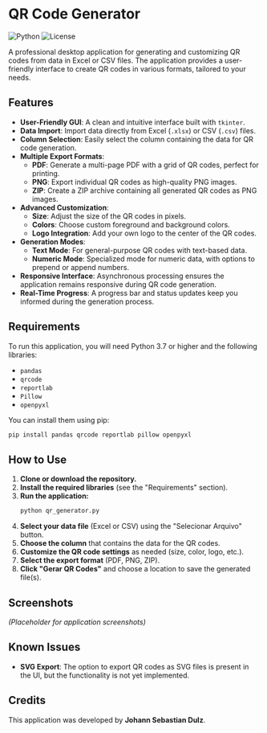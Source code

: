 # QR Code Generator

![Python](https://img.shields.io/badge/Python-3.7%2B-blue)
![License](https://img.shields.io/badge/License-MIT-green)

A professional desktop application for generating and customizing QR codes from data in Excel or CSV files. The application provides a user-friendly interface to create QR codes in various formats, tailored to your needs.

## Features

- **User-Friendly GUI**: A clean and intuitive interface built with `tkinter`.
- **Data Import**: Import data directly from Excel (`.xlsx`) or CSV (`.csv`) files.
- **Column Selection**: Easily select the column containing the data for QR code generation.
- **Multiple Export Formats**:
    - **PDF**: Generate a multi-page PDF with a grid of QR codes, perfect for printing.
    - **PNG**: Export individual QR codes as high-quality PNG images.
    - **ZIP**: Create a ZIP archive containing all generated QR codes as PNG images.
- **Advanced Customization**:
    - **Size**: Adjust the size of the QR codes in pixels.
    - **Colors**: Choose custom foreground and background colors.
    - **Logo Integration**: Add your own logo to the center of the QR codes.
- **Generation Modes**:
    - **Text Mode**: For general-purpose QR codes with text-based data.
    - **Numeric Mode**: Specialized mode for numeric data, with options to prepend or append numbers.
- **Responsive Interface**: Asynchronous processing ensures the application remains responsive during QR code generation.
- **Real-Time Progress**: A progress bar and status updates keep you informed during the generation process.

## Requirements

To run this application, you will need Python 3.7 or higher and the following libraries:

- `pandas`
- `qrcode`
- `reportlab`
- `Pillow`
- `openpyxl`

You can install them using pip:
```bash
pip install pandas qrcode reportlab pillow openpyxl
```

## How to Use

1.  **Clone or download the repository.**
2.  **Install the required libraries** (see the "Requirements" section).
3.  **Run the application:**
    ```bash
    python qr_generator.py
    ```
4.  **Select your data file** (Excel or CSV) using the "Selecionar Arquivo" button.
5.  **Choose the column** that contains the data for the QR codes.
6.  **Customize the QR code settings** as needed (size, color, logo, etc.).
7.  **Select the export format** (PDF, PNG, ZIP).
8.  **Click "Gerar QR Codes"** and choose a location to save the generated file(s).

## Screenshots

*(Placeholder for application screenshots)*

## Known Issues

-   **SVG Export**: The option to export QR codes as SVG files is present in the UI, but the functionality is not yet implemented.

## Credits

This application was developed by **Johann Sebastian Dulz**.
